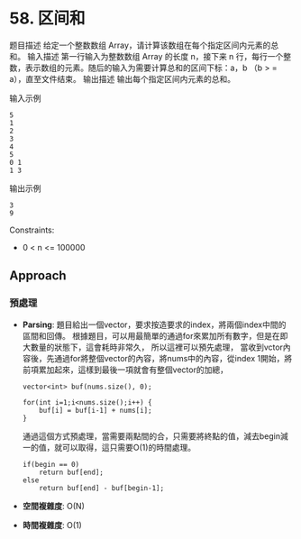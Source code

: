# 58. 区间和
题目描述
给定一个整数数组 Array，请计算该数组在每个指定区间内元素的总和。
输入描述
第一行输入为整数数组 Array 的长度 n，接下来 n 行，每行一个整数，表示数组的元素。随后的输入为需要计算总和的区间下标：a，b （b > = a），直至文件结束。
输出描述
输出每个指定区间内元素的总和。

输入示例
```
5
1
2
3
4
5
0 1
1 3
```
输出示例
```
3
9
```

Constraints:
- 0 < n <= 100000

## Approach
### 預處理
- **Parsing**: 
    題目給出一個vector，要求按造要求的index，將兩個index中間的區間和回傳。
    根據題目，可以用最簡單的通過for來累加所有數字，但是在即大數量的狀態下，這會耗時非常久，
    所以這裡可以預先處理，
    當收到vctor內容後，先通過for將整個vector的內容，將nums中的內容，從index 1開始，將前項累加起來，這樣到最後一項就會有整個vector的加總，
    ```
    vector<int> buf(nums.size(), 0);

    for(int i=1;i<nums.size();i++) {
        buf[i] = buf[i-1] + nums[i];
    }
    ```
    通過這個方式預處理，當需要兩點間的合，只需要將終點的值，減去begin減一的值，就可以取得，這只需要O(1)的時間處理。
    ```
    if(begin == 0)
        return buf[end];
    else
        return buf[end] - buf[begin-1];
    ```

- **空間複雜度**: O(N)
- **時間複雜度**: O(1)